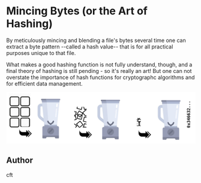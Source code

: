 <!-- BEGIN TITLE -->
# Mincing Bytes (or the Art of Hashing)
<!-- END TITLE -->

<!-- BEGIN BODY -->

By meticulously mincing and blending a file's bytes several time one
can extract a byte pattern --called a hash value-- that is for all
practical purposes unique to that file.

What makes a good hashing function is not fully understand, though,
and a final theory of hashing is still pending - so it's really an
art! But one can not overstate the importance of hash functions for
cryptographc algorithms and for efficient data management.

<!-- END BODY -->

![sequende of blenders](../images/image-010-hash_fct.png)

## Author
<!-- BEGIN AUTHOR -->
cft
<!-- END AUTHOR -->
